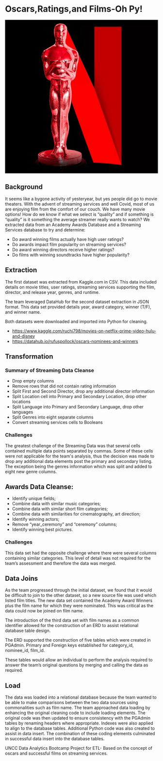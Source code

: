 # Oscars,Ratings,and Films-Oh Py!
![img1](Images/Img1.jpg)

## Background

It seems like a bygone activity of yesteryear, but yes people did go to movie theaters. With the advent of streaming services and well Covid, most of us are enjoying film from the comfort of our couch.  We have many movie options! How do we know if what we select is “quality” and if something is “quality” is it something the average streamer really wants to watch?
We extracted data from an Academy Awards Database and a Streaming Services database to try and determine: 

* Do award winning films actually have high user ratings?
* Do awards impact film popularity on streaming services?
* Do award winning directors receive higher ratings?
* Do films with winning soundtracks have higher popularity?

## Extraction  

The first dataset was extracted from Kaggle.com in CSV.  This data included details on movie titles, user ratings, streaming services supporting the film, director, and release year, genres, and runtime. 

The team leveraged DataHub for the second dataset extraction in JSON format.  This data set provided details year, award category, winner (T/F), and winner name.  

Both datasets were downloaded and imported into Python for cleaning. 

* https://www.kaggle.com/ruchi798/movies-on-netflix-prime-video-hulu-and-disney
* https://datahub.io/rufuspollock/oscars-nominees-and-winners

## Transformation

### Summary of Streaming Data Cleanse

* Drop empty columns
* Remove rows that did not contain rating information
* Split First and Second Director, drop any additional director information
* Split Location cell into Primary and Secondary Location, drop other locations
* Split Language into Primary and Secondary Language, drop other languages
* Split Genres into eight separate columns
* Convert streaming services cells to Booleans

### Challenges
The greatest challenge of the Streaming Data was that several cells contained multiple data points separated by commas. Some of these cells were not applicable for the team's analysis, thus the decision was made to drop any additional data elements 
post the primary and secondary listing.  The exception being the genres information which was split and added to eight new genre 
columns.

## Awards Data Cleanse:
* Identify unique fields;
* Combine data with similar music categories;
* Combine data with similar short film categories;
* Combine data with similarities for cinematography, art direction;
* Identify winning actors;
* Remove “year_ceremony” and “ceremony” columns;
* Identify winning best pictures.

### Challenges
This data set had the opposite challenge where there were several columns containing similar categories.  This level of detail was not required for the team’s assessment and therefore the data was merged.  

## Data Joins

As the team progressed through the initial dataset, we found that it would be difficult to join to the other dataset, so a new source file was used which listed film titles. The new data set contained the Academy Award Winners plus the film name for which they were nominated.  This was critical as the data could now be joined on film name.   

The introduction of the third data set with film names as a common identifier allowed for the construction of an ERD to assist relational database table design.

The ERD supported the construction of five tables which were created in PGAdmin.  Primary and Foreign keys established for category_id, nominee_id, film_id. 

These tables would allow an individual to perform the analysis required to answer the team’s original questions by merging and calling the data as required.  

## Load

The data was loaded into a relational database because the team wanted to be able to make comparisons between the two data sources using commonalities such as film name.  The team approached data loading by enhancing the original cleaning code to include loading elements. The original code was then updated to ensure consistency with the PGAdmin tables by renaming headers where appropriate. Indexes were also applied to align to the database tables. Additional Python code was also created to assist in data insert. The combination of these coding elements culminated in successful data insert into the database tables. 


UNCC Data Analytics Bootcamp Project for ETL- Based on the concept of oscars and successful films on streaming services.
